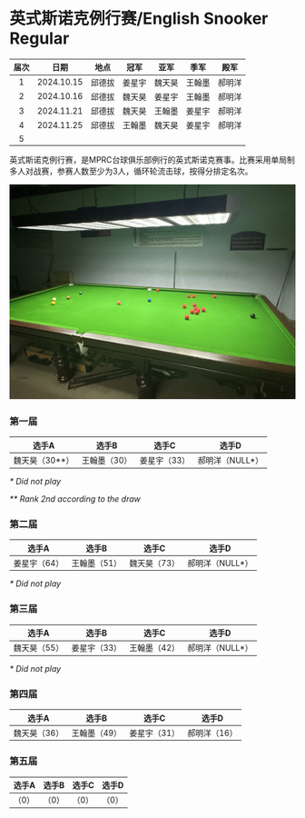# 英式斯诺克例行赛/English Snooker Regular

| 届次 | 日期        | 地点   | 冠军   | 亚军   | 季军  | 殿军   |
| :--: | :--------: | :----: | :---: | :----: | :---: | :---: |
| 1    | 2024.10.15 | 邱德拔 | 姜星宇 | 魏天昊 | 王翰墨 | 郝明洋 |
| 2    | 2024.10.16 | 邱德拔 | 魏天昊 | 姜星宇 | 王翰墨 | 郝明洋 |
| 3    | 2024.11.21 | 邱德拔 | 魏天昊 | 王翰墨 | 姜星宇 | 郝明洋 |
| 4    | 2024.11.25 | 邱德拔 | 王翰墨 | 魏天昊 | 姜星宇 | 郝明洋 |
| 5    |            |       |       |       |        |       |

英式斯诺克例行赛，是MPRC台球俱乐部例行的英式斯诺克赛事。比赛采用单局制多人对战赛，参赛人数至少为3人，循环轮流击球，按得分排定名次。

![](./img/english_snooker_regular.jpg)

### 第一届

| 选手A            | 选手B        | 选手C        | 选手D            |
| ---------------- | ------------ | ------------ | ---------------- |
| 魏天昊（30\*\*） | 王翰墨（30） | 姜星宇（33） | 郝明洋（NULL\*） |

*\* Did not play*

*\*\* Rank 2nd according to the draw*

### 第二届

| 选手A        | 选手B        | 选手C        | 选手D            |
| ------------ | ------------ | ------------ | ---------------- |
| 姜星宇（64） | 王翰墨（51） | 魏天昊（73） | 郝明洋（NULL\*） |

*\* Did not play*

### 第三届

| 选手A        | 选手B        | 选手C        | 选手D            |
| ------------ | ------------ | ------------ | ---------------- |
| 魏天昊（55） | 姜星宇（33） | 王翰墨（42） | 郝明洋（NULL\*） |

*\* Did not play*

### 第四届

| 选手A        | 选手B        | 选手C        | 选手D            |
| ------------ | ------------ | ------------ | ---------------- |
| 魏天昊（36） | 王翰墨（49） | 姜星宇（31） | 郝明洋（16） |

### 第五届

| 选手A        | 选手B        | 选手C        | 选手D            |
| ------------ | ------------ | ------------ | ---------------- |
|        （0） |       （0） |       （0） |        （0） |